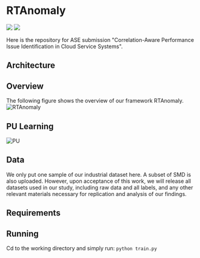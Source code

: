 # RTAnomaly

![](https://img.shields.io/badge/version-1.0-blue.svg) 
![](https://img.shields.io/badge/language-python-orange.svg)

Here is the repository for ASE submission "Correlation-Aware Performance Issue Identification in Cloud Service Systems". 

## Architecture

## Overview
The following figure shows the overview of our framework RTAnomaly.
![RTAnomaly](https://github.com/ASE-Submission/RTAnomaly/assets/131580646/e6a21e32-d5bf-49c4-9e48-18f124f4083e)

## PU Learning
![PU](https://github.com/ASE-Submission/RTAnomaly/assets/131580646/5d25a172-4f02-4423-8c5f-f5c54d99e0c9)

## Data
We only put one sample of our industrial dataset here. A subset of SMD is also uploaded. However, upon acceptance of this work, we will release all datasets used in our study, including raw data and all labels, and any other relevant materials necessary for replication and analysis of our findings.

## Requirements


## Running
Cd to the working directory and simply run:
```python train.py```
